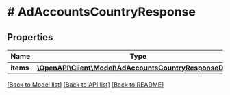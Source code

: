 # # AdAccountsCountryResponse

## Properties

Name | Type | Description | Notes
------------ | ------------- | ------------- | -------------
**items** | [**\OpenAPI\Client\Model\AdAccountsCountryResponseData[]**](AdAccountsCountryResponseData.md) |  | [optional]

[[Back to Model list]](../../README.md#models) [[Back to API list]](../../README.md#endpoints) [[Back to README]](../../README.md)
